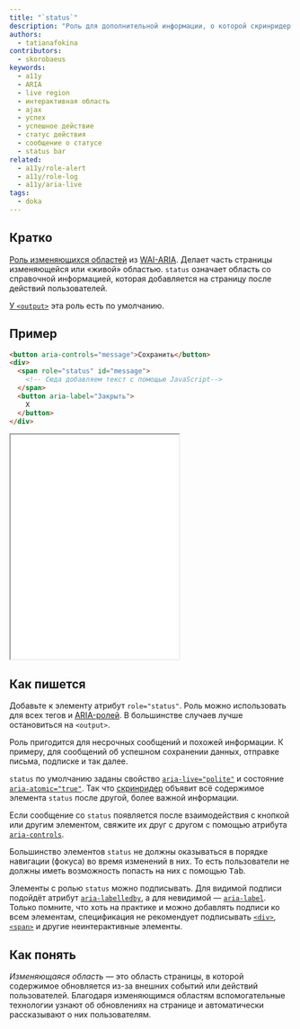 ```yaml
---
title: "`status`"
description: "Роль для дополнительной информации, о которой скринридер расскажет пользователям не сразу."
authors:
  - tatianafokina
contributors:
  - skorobaeus
keywords:
  - a11y
  - ARIA
  - live region
  - интерактивная область
  - ajax
  - успех
  - успешное действие
  - статус действия
  - сообщение о статусе
  - status bar
related:
  - a11y/role-alert
  - a11y/role-log
  - a11y/aria-live
tags:
  - doka
---
```


## Кратко

[Роль изменяющихся областей](/a11y/aria-roles/#roli-izmenyayushchihsya-oblastey) из [WAI-ARIA](/a11y/aria-intro/#specifikaciya). Делает часть страницы изменяющейся или «живой» областью. `status` означает область со справочной информацией, которая добавляется на страницу после действий пользователей.

[У `<output>`](/html/output/) эта роль есть по умолчанию.

## Пример

```html
<button aria-controls="message">Сохранить</button>
<div>
  <span role="status" id="message">
    <!-- Сюда добавляем текст с помощью JavaScript-->
  </span>
  <button aria-label="Закрыть">
    X
  </button>
</div>
```

<iframe title="Тост c ролью status" src="demos/toast-message/" height="400"></iframe>

## Как пишется

Добавьте к элементу атрибут `role="status"`. Роль можно использовать для всех тегов и [ARIA-ролей](/a11y/aria-roles/). В большинстве случаев лучше остановиться на `<output>`.

Роль пригодится для несрочных сообщений и похожей информации. К примеру, для сообщений об успешном сохранении данных, отправке письма, подписке и так далее.

`status` по умолчанию заданы свойство [`aria-live="polite"`](/a11y/aria-live/) и состояние [`aria-atomic="true"`](/a11y/aria-atomic/). Так что [скринридер](/a11y/screenreaders/) объявит всё содержимое элемента `status` после другой, более важной информации.

Если сообщение со `status` появляется после взаимодействия с кнопкой или другим элементом, свяжите их друг с другом с помощью атрибута [`aria-controls`](/a11y/aria-controls/).

Большинство элементов `status` не должны оказываться в порядке навигации (фокуса) во время изменений в них. То есть пользователи не должны иметь возможность попасть на них с помощью <kbd>Tab</kbd>.

Элементы с ролью `status` можно подписывать. Для видимой подписи подойдёт атрибут [`aria-labelledby`](/a11y/aria-labelledby/), а для невидимой — [`aria-label`](/a11y/aria-label/). Только помните, что хоть на практике и можно добавлять подписи ко всем элементам, спецификация не рекомендует подписывать [`<div>`](/html/div/), [`<span>`](/html/span/) и другие неинтерактивные элементы.

## Как понять

_Изменяющаяся область_ — это область страницы, в которой содержимое обновляется из-за внешних событий или действий пользователей. Благодаря изменяющимся областям вспомогательные технологии узнают об обновлениях на странице и автоматически рассказывают о них пользователям.
